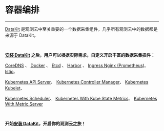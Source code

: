 # 容器编排
---

[DataKit](/datakit/) 是观测云中至关重要的一个数据采集组件，几乎所有观测云中的数据都是来源于 DataKit。

 <br/>

**[安装 DataKit](/datakit/datakit-daemonset-deploy/) 之后，用户可以根据实际需求，自定义开启丰富的数据采集插件：**
 <br/>

[CoreDNS](coredns.md) 、 [Docker](docker.md) 、 [Etcd](etcd.md) 、 [Harbor](harbor.md) 、 [Ingress Nginx (Prometheus)](ingress-nginx-prom.md)、 [Istio](istio.md)、

[Kubernetes API Server](kubernetes-api-server.md)、 [Kubernetes Controller Manager](kubernetes-controller-manager.md)、 [Kubernetes Kubelet](kubernetes-kubelet.md)、

[Kubernetes Scheduler](kube-scheduler.md)、 [ Kubernetes With Kube State Metrics](kube-state-metrics.md)、 [ Kubernetes With Metric Server](kube-metric-server.md)

<br/>

**开始[安装 DataKit](/datakit/datakit-daemonset-deploy/)，开启你的观测云之旅！**


